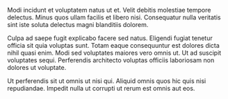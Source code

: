 Modi incidunt et voluptatem natus ut et. Velit debitis molestiae tempore delectus. Minus quos ullam facilis et libero nisi. Consequatur nulla veritatis sint iste soluta delectus magni blanditiis dolorem.
 Culpa ad saepe fugit explicabo facere sed natus. Eligendi fugiat tenetur officia sit quia voluptas sunt. Totam eaque consequuntur est dolores dicta nihil quasi enim. Modi sed voluptates maiores vero omnis ut. Ut ad suscipit voluptates sequi. Perferendis architecto voluptas officiis laboriosam non dolores ut voluptate.
 Ut perferendis sit ut omnis ut nisi qui. Aliquid omnis quos hic quis nisi repudiandae. Impedit nulla ut corrupti ut rerum est omnis aut eos.